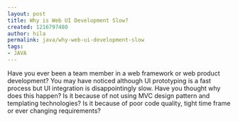 ```yaml
---
layout: post
title: Why is Web UI Development Slow?
created: 1216797480
author: hila
permalink: java/why-web-ui-development-slow
tags:
- JAVA
---
```

<p><span id="thmr_42" class="thmr_call"><span id="thmr_6" class="thmr_call">Have you ever been a team member in a web framework or web product development? You may have noticed although UI prototyping is a fast process but UI integration is disappointingly slow. Have you thought why does this happen? Is it because of not using MVC design pattern and templating technologies? Is it because of poor code quality, tight time frame or ever changing requirements? </span></span></p>
